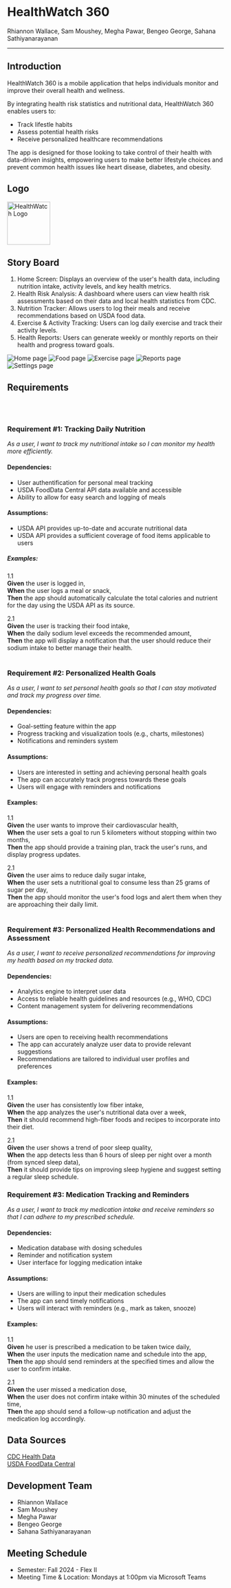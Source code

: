# HealthWatch 360

Rhiannon Wallace, Sam Moushey, Megha Pawar, Bengeo George, Sahana Sathiyanarayanan

<hr>

## Introduction

HealthWatch 360 is a mobile application that helps individuals monitor and improve their overall health and wellness.  

By integrating health risk statistics and nutritional data, HealthWatch 360 enables users to:
* Track lifestle habits
* Assess potential health risks
* Receive personalized healthcare recommendations
  
The app is designed for those looking to take control of their health with data-driven insights, empowering users to make better lifestyle choices and prevent common health issues like heart disease, diabetes, and obesity. 

## Logo
<img src="healthcare.png" alt="HealthWatch Logo" width="100" height="100">

## Story Board

1. Home Screen: Displays an overview of the user's health data, including nutrition intake, activity levels, and key health metrics. 
2. Health Risk Analysis: A dashboard where users can view health risk assessments based on their data and local health statistics from CDC. 
3. Nutrition Tracker: Allows users to log their meals and receive recommendations based on USDA food data. 
4. Exercise & Activity Tracking: Users can log daily exercise and track their activity levels. 
5. Health Reports: Users can generate weekly or monthly reports on their health and progress toward goals. 

<img src="Home.png" alt="Home page"> <img src="Nutrition.png" alt="Food page"> <img src="Activities.png" alt="Exercise page"> <img src="Reports.png" alt="Reports page"> <img src="Settings.png" alt="Settings page">

## Requirements
<br/>
<br/>

### Requirement #1: Tracking Daily Nutrition
*As a user, I want to track my nutritional intake so I can monitor my health more efficiently.*

#### Dependencies:
* User authentification for personal meal tracking
* USDA FoodData Central API data available and accessible
* Ability to allow for easy search and logging of meals
  
#### Assumptions:
* USDA API provides up-to-date and accurate nutritional data
* USDA API provides a sufficient coverage of food items applicable to users

##### Examples:
1.1<br/>
**Given** the user is logged in, <br/>
**When** the user logs a meal or snack, <br/>
**Then** the app should automatically calculate the total calories and nutrient for the day using the USDA API as its source.

2.1 <br/>
**Given** the user is tracking their food intake, <br/>
**When** the daily sodium level exceeds the recommended amount, <br/>
**Then** the app will display a notification that the user should reduce their sodium intake to better manage their health.
<br/>
<br/>

### Requirement #2: Personalized Health Goals
*As a user, I want to set personal health goals so that I can stay motivated and track my progress over time.*

#### Dependencies:
* Goal-setting feature within the app
* Progress tracking and visualization tools (e.g., charts, milestones)
* Notifications and reminders system

#### Assumptions:
* Users are interested in setting and achieving personal health goals
* The app can accurately track progress towards these goals
* Users will engage with reminders and notifications

#### Examples:
1.1 <br/>
**Given** the user wants to improve their cardiovascular health, <br/>
**When** the user sets a goal to run 5 kilometers without stopping within two months, <br/>
**Then** the app should provide a training plan, track the user's runs, and display progress updates.

2.1 <br/>
**Given** the user aims to reduce daily sugar intake, <br/>
**When** the user sets a nutritional goal to consume less than 25 grams of sugar per day, <br/>
**Then** the app should monitor the user's food logs and alert them when they are approaching their daily limit.
<br/>
<br/>

### Requirement #3: Personalized Health Recommendations and Assessment
*As a user, I want to receive personalized recommendations for improving my health based on my tracked data.*

#### Dependencies:
* Analytics engine to interpret user data
* Access to reliable health guidelines and resources (e.g., WHO, CDC)
* Content management system for delivering recommendations

#### Assumptions:
* Users are open to receiving health recommendations
* The app can accurately analyze user data to provide relevant suggestions
* Recommendations are tailored to individual user profiles and preferences

#### Examples:
1.1 <br/>
**Given** the user has consistently low fiber intake, <br/>
**When** the app analyzes the user's nutritional data over a week, <br/>
**Then** it should recommend high-fiber foods and recipes to incorporate into their diet.


2.1 <br/>
**Given** the user shows a trend of poor sleep quality, <br/>
**When** the app detects less than 6 hours of sleep per night over a month (from synced sleep data), <br/>
**Then** it should provide tips on improving sleep hygiene and suggest setting a regular sleep schedule.


### Requirement #3: Medication Tracking and Reminders
*As a user, I want to track my medication intake and receive reminders so that I can adhere to my prescribed schedule.*

#### Dependencies:
* Medication database with dosing schedules
* Reminder and notification system
* User interface for logging medication intake

#### Assumptions:
* Users are willing to input their medication schedules
* The app can send timely notifications
* Users will interact with reminders (e.g., mark as taken, snooze)

#### Examples:
1.1 <br/>
**Given** he user is prescribed a medication to be taken twice daily, <br/>
**When** the user inputs the medication name and schedule into the app, <br/>
**Then** the app should send reminders at the specified times and allow the user to confirm intake.

2.1 <br/>
**Given** the user missed a medication dose, <br/>
**When** the user does not confirm intake within 30 minutes of the scheduled time, <br/>
**Then** the app should send a follow-up notification and adjust the medication log accordingly.


## Data Sources

[CDC Health Data](https://data.cdc.gov/)  
[USDA FoodData Central](https://fdc.nal.usda.gov/download-datasets.html)

## Development Team
- Rhiannon Wallace
- Sam Moushey
- Megha Pawar
- Bengeo George
- Sahana Sathiyanarayanan

## Meeting Schedule
* Semester: Fall 2024 - Flex II
* Meeting Time & Location: Mondays at 1:00pm via Microsoft Teams


